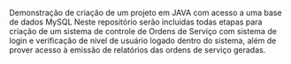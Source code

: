 Demonstração de criação de um projeto em JAVA com acesso a uma base de dados MySQL
Neste repositório serão incluidas todas etapas para criação de um sistema de controle de Ordens de Serviço com sistema de login e verificação de nivel de usuário logado dentro do sistema, além de prover acesso  à emissão de relatórios
das ordens de serviço geradas.
